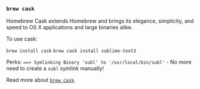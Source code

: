 ### `brew cask`

Homebrew Cask extends Homebrew and brings its elegance, simplicity, and speed to OS X applications and large binaries alike.

To use cask:

`brew install cask`
`brew cask install sublime-text3`

Perks: `==> Symlinking Binary 'subl' to '/usr/local/bin/subl'` - No more need to create a `subl` symlink manually!

Read more about [`brew cask`](http://caskroom.io/).